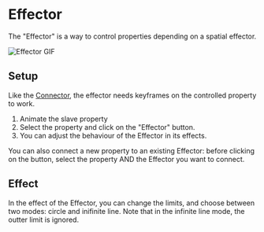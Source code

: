 # Effector

The "Effector" is a way to control properties depending on a spatial effector.

![Effector GIF](https://rainboxprod.coop/rainbox/wp-content/uploads/effector-1.gif)

## Setup

Like the [Connector](connector.md), the effector needs keyframes on the controlled property to work.

1. Animate the slave property
2. Select the property and click on the "Effector" button.
3. You can adjust the behaviour of the Effector in its effects.

You can also connect a new property to an existing Effector: before clicking on the button, select the property AND the Effector you want to connect.

## Effect

In the effect of the Effector, you can change the limits, and choose between two modes: circle and inifinite line.
Note that in the infinite line mode, the outter limit is ignored.
